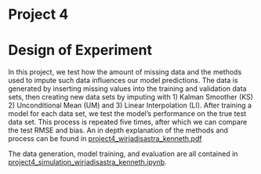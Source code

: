# Project 4


# Design of Experiment

In this project, we test how the amount of missing data and the methods
used to impute such data influences our model predictions. The data is
generated by inserting missing values into the training and validation
data sets, then creating new data sets by imputing with 1) Kalman
Smoother (KS) 2) Unconditional Mean (UM) and 3) Linear Interpolation
(LI). After training a model for each data set, we test the model’s
performance on the true test data set. This process is repeated five
times, after which we can compare the test RMSE and bias. An in depth
explanation of the methods and process can be found in
[project4_wirjadisastra_kenneth.pdf](./project4_wirjadisastra_kenneth.pdf)

The data generation, model training, and evaluation are all contained in
[project4_simulation_wirjadisastra_kenneth.ipynb](./project4_simulation_wirjadisastra_kenneth.ipynb).
